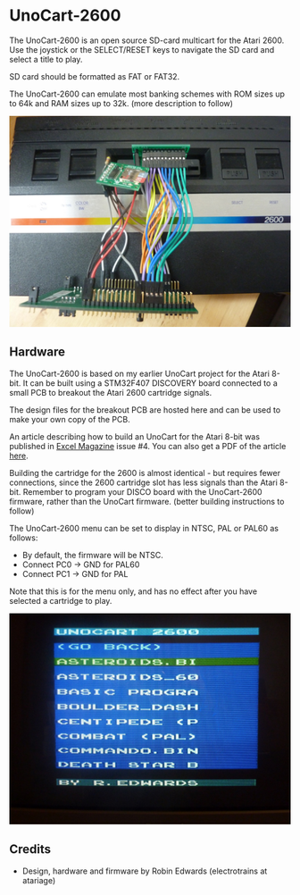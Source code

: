 UnoCart-2600
============
The UnoCart-2600 is an open source SD-card multicart for the Atari 2600. Use the joystick or the SELECT/RESET keys
to navigate the SD card and select a title to play.

SD card should be formatted as FAT or FAT32.

The UnoCart-2600 can emulate most banking schemes with ROM sizes up to 64k and RAM sizes up to 32k.
(more description to follow)

![Image](images/UnoCart2600Disco.jpg?raw=true)

Hardware
--------
The UnoCart-2600 is based on my earlier UnoCart project for the Atari 8-bit. It can be built using a STM32F407 DISCOVERY board
connected to a small PCB to breakout the Atari 2600 cartridge signals.

The design files for the breakout PCB are hosted here and can be used to make your own copy of the PCB.

An article describing how to build an UnoCart for the Atari 8-bit was published in
[Excel Magazine](http://excel-retro-mag.co.uk) issue #4. You can also get a PDF of the article [here](https://github.com/robinhedwards/UnoCart/blob/master/UnoCart_EXCEL4.pdf).

Building the cartridge for the 2600 is almost identical - but requires fewer connections, since the 2600 cartridge slot has
less signals than the Atari 8-bit. Remember to program your DISCO board with the UnoCart-2600 firmware, rather than the UnoCart firmware.
(better building instructions to follow)

The UnoCart-2600 menu can be set to display in NTSC, PAL or PAL60 as follows:
* By default, the firmware will be NTSC.
* Connect PC0 -> GND for PAL60
* Connect PC1 -> GND for PAL

Note that this is for the menu only, and has no effect after you have selected a cartridge to play.

![Image](images/menuPAL.jpg?raw=true)

Credits
-------
* Design, hardware and firmware by Robin Edwards (electrotrains at atariage)

